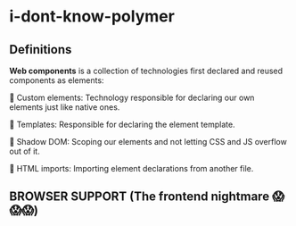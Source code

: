 # i-dont-know-polymer




## Definitions

**Web components** is a collection of technologies first declared and reused components as elements:

🔹 Custom elements: Technology responsible for declaring our own elements just like native ones.

🔹 Templates: Responsible for declaring the element template.

🔹 Shadow DOM: Scoping our elements and not letting CSS and JS overflow out of it.

🔹 HTML imports: Importing element declarations from another file.


## BROWSER SUPPORT (The frontend nightmare 😱😱😱)







